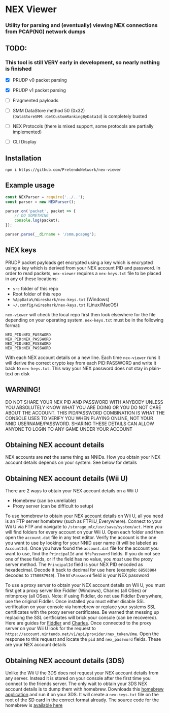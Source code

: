 # NEX Viewer
### Utility for parsing and (eventually) viewing NEX connections from PCAP(NG) network dumps

## TODO:
### This tool is still VERY early in development, so nearly nothing is finished
- [x] PRUDP v0 packet parsing
- [x] PRUDP v1 packet parsing
- [ ] Fragmented payloads
- [ ] SMM DataStore method 50 (0x32) (`DataStoreSMM::GetCustomRankingByDataId`) is completely busted
- [ ] NEX Protocols (there is mixed support, some protocols are partially implemented)
- [ ] CLI Display


## Installation
```
npm i https://github.com/PretendoNetwork/nex-viewer
```

## Example usage
```js
const NEXParser = require('../..');
const parser = new NEXParser();

parser.on('packet', packet => {
	// DO SOMETHING
	console.log(packet);
});

parser.parse(__dirname + '/smm.pcapng');
```

## NEX keys
PRUDP packet payloads get encrypted using a key which is encrypted using a key which is derived from your NEX account PID and password. In order to read packets, `nex-viewer` requires a `nex-keys.txt` file to be placed in any of these locations:

- `src` folder of this repo
- Root folder of this repo
- `%AppData%/Wireshark/nex-keys.txt` (Windows)
- `~/.config/wireshark/nex-keys.txt` (Linux/MacOS)

`nex-viewer` will check the local repo first then look elsewhere for the file depending on your operating system. `nex-keys.txt` must be in the following format:

```
NEX_PID:NEX_PASSWORD
NEX_PID:NEX_PASSWORD
NEX_PID:NEX_PASSWORD
NEX_PID:NEX_PASSWORD
```

With each NEX account details on a new line. Each time `nex-viewer` runs it will derive the correct crypto key from each PID:PASSWORD and write it back to `nex-keys.txt`. This way your NEX password does not stay in plain-text on disk

## WARNING!
DO NOT SHARE YOUR NEX PID AND PASSWORD WITH ANYBODY UNLESS YOU ABSOLUTELY KNOW WHAT YOU ARE DOING OR YOU DO NOT CARE ABOUT THE ACCOUNT. THIS PID/PASSWORD COMBINATION IS WHAT THE CONSOLE USES TO VERIFY YOU WHEN PLAYING ONLINE, NOT YOUR NNID USERNAME/PASSWORD. SHARING THESE DETAILS CAN ALLOW ANYONE TO LOGIN TO ANY GAME UNDER YOUR ACCOUNT

## Obtaining NEX account details
NEX accounts are _**not**_ the same thing as NNIDs. How you obtain your NEX account details depends on your system. See below for details

## Obtaining NEX account details (Wii U)

There are 2 ways to obtain your NEX account details on a Wii U

- Homebrew (can be unreliable)
- Proxy server (can be difficult to setup)

To use homebrew to obtain your NEX account details on Wii U, all you need is an FTP server homebrew (such as FTPiiU_Everywhere). Connect to your Wii U via FTP and navigate to `/storage_mlc/usr/save/system/act`. Here you will find folders for every account on your Wii U. Open each folder and then open the `account.dat` file in any text editor. Verify the account is the one you want to use by looking for your NNID user name (it will be labeled as `AccountId`). Once you have found the `account.dat` file for the account you want to use, find the `PrincipalId` and `NfsPassword` fields. If you do not see one of these fields, or if the field has no value, you _must_ use the proxy server method. The `PrincipalId` field is your NEX PID encoded as hexadecimal. Decode it back to decimal for use here (example: `68503904` decodes to `1750087940`). The `NfsPassword` field is your NEX password

To use a proxy server to obtain your NEX account details on Wii U, you must first get a proxy server like Fiddler (Windows), Charles (all OSes) or mitmproxy (all OSes). Note: if using Fiddler, do not use Fiddler Everywhere, use the original Fiddler. Once installed you must either disable SSL verification on your console via homebrew or replace your systems SSL certificates with the proxy server certificates. Be warned that messing up replacing the SSL certficiates will brick your console (can be recovered). Here are guides for [Fiddler](https://www.reddit.com/r/WiiUHacks/comments/6zfck3/guide_setting_up_mitm_to_log_and_preserve_services/) and [Charles](https://www.reddit.com/r/WiiUHacks/comments/6zj67k/guide_wii_u_mitm_charles_edition/). Once connected to the proxy server on your Wii U look for the request to `https://account.nintendo.net/v1/api/provider/nex_token/@me`. Open the response to this request and locate the `pid` and `nex_password` fields. These are your NEX account details

## Obtaining NEX account details (3DS)

Unlike the Wii U the 3DS does not request your NEX account details from any server. Instead it is stored on your console after the first time you connect to the friends server. The only wait to obtain your 3DS NEX account details is to dump them with homebrew. Downloads this [homebrew application](https://9net.org/~stary/get_3ds_pid_password.3dsx) and run it on your 3DS. It will create a `nex-keys.txt` file on the root of the SD card in the correct format already. The source code for the homebrew is [available here](https://github.com/Stary2001/nex-dissector/tree/master/get_3ds_pid_password)